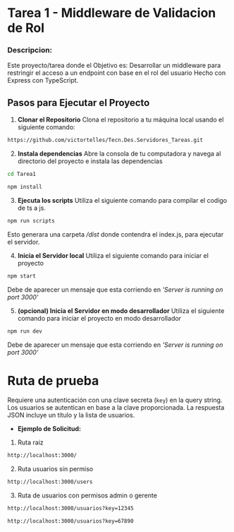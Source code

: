 # Tarea 1 - Middleware de Validacion de Rol

### Descripcion:
Este proyecto/tarea donde el Objetivo es: Desarrollar un middleware para restringir el acceso a un endpoint con base en el rol del usuario
Hecho con Express con TypeScript.

## Pasos para Ejecutar el Proyecto

1. **Clonar el Repositorio**
Clona el repositorio a tu máquina local usando el siguiente comando:
```bash
https://github.com/victortelles/Tecn.Des.Servidores_Tareas.git
```

2. **Instala dependencias**
Abre la consola de tu computadora y navega al directorio del proyecto e instala las dependencias
```bash
cd Tarea1
```
```bash
npm install
```

3. **Ejecuta los scripts**
Utiliza el siguiente comando para compilar el codigo de ts a js.
```bash
npm run scripts
```
Esto generara una carpeta */dist* donde contendra el index.js, para ejecutar el servidor.

4. **Inicia el Servidor local**
Utiliza el siguiente comando para iniciar el proyecto
```bash
npm start
```
Debe de aparecer un mensaje que esta corriendo en *'Server is running on port 3000'*

5. **(opcional) Inicia el Servidor en modo desarrollador**
Utiliza el siguiente comando para iniciar el proyecto en modo desarrollador
```bash
npm run dev
```
Debe de aparecer un mensaje que esta corriendo en *'Server is running on port 3000'*

# Ruta de prueba
Requiere una autenticación con una clave secreta (`key`) en la query string. 
Los usuarios se autentican en base a la clave proporcionada.
La respuesta JSON incluye un título y la lista de usuarios.

- **Ejemplo de Solicitud:**
1. Ruta raiz
```bash
http://localhost:3000/
```

2. Ruta usuarios sin permiso
```bash
http://localhost:3000/users
```

3. Ruta de usuarios con permisos admin o gerente
```bash
http://localhost:3000/usuarios?key=12345
```
```bash
http://localhost:3000/usuarios?key=67890
```



